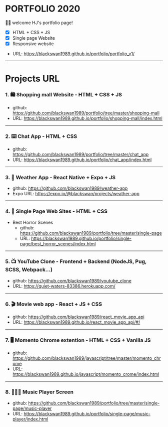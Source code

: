 # PORTFOLIO 2020

🥳🥳 welcome HJ's portfolio page!

- [x] HTML + CSS + JS
- [x] Single page Website
- [x] Responsive website

- URL: https://blackswan1989.github.io/portfolio/portfolio_v1/

---

# Projects URL

### 1. 🛍 Shopping mall Website - HTML + CSS + JS

- github: https://github.com/blackswan1989/portfolio/tree/master/shopping-mall
- URL: https://blackswan1989.github.io/portfolio/shopping-mall/index.html

---

### 2. ⌨️ Chat App - HTML + CSS

- github: https://github.com/blackswan1989/portfolio/tree/master/chat_app
- URL: https://blackswan1989.github.io/portfolio/chat_app/index.html

---

### 3. 📱 Weather App - React Native + Expo + JS

- github: https://github.com/blackswan1989/weather-app
- Expo URL: https://expo.io/@blackswan/projects/weather-app

---

### 4. 🌆 Single Page Web Sites - HTML + CSS

- Best Horror Scenes
  - github: https://github.com/blackswan1989/portfolio/tree/master/single-page
  - URL: https://blackswan1989.github.io/portfolio/single-page/best_horror_scenes/index.html

---

### 5. 📺 YouTube Clone - Frontend + Backend (NodeJS, Pug, SCSS, Webpack...)

- github: https://github.com/blackswan1989/youtube_clone
- URL: https://quiet-waters-83386.herokuapp.com/

---

### 6. 🎬 Movie web app - React + JS + CSS

- github: https://github.com/blackswan1989/react_movie_app_api
- URL: https://blackswan1989.github.io/react_movie_app_api/#/

---

### 7. 🖥 Momento Chrome extention - HTML + CSS + Vanilla JS

- github: https://github.com/blackswan1989/javascript/tree/master/momento_chrome
- URL: https://blackswan1989.github.io/javascript/momento_crome/index.html

---

### 8. 👩🏼‍🎤 Music Player Screen

- github: https://github.com/blackswan1989/portfolio/tree/master/single-page/music-player
- URL: https://blackswan1989.github.io/portfolio/single-page/music-player/index.html
